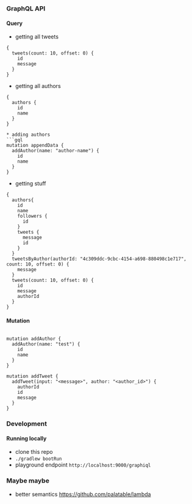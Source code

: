 ### GraphQL API

#### Query
* getting all tweets
```gql
{
  tweets(count: 10, offset: 0) {
    id
    message
  }
}
```

* getting all authors
```gql
{
  authors {
    id
    name
  }
}

* adding authors
```gql
mutation appendData {
  addAuthor(name: "author-name") {
    id
    name
  }
}
```
* getting stuff
```gql
{
  authors{
    id
    name
    followers {
      id
    }
    tweets {
      message
      id
    }
  }
  tweetsByAuthor(authorId: "4c309ddc-9cbc-4154-a698-880498c1e717", count: 10, offset: 0) {
    message
  }
  tweets(count: 10, offset: 0) {
    id
    message
    authorId
  }
}
```
#### Mutation
```gql

mutation addAuthor {
  addAuthor(name: "test") {
    id
    name
  }
}

mutation addTweet {
  addTweet(input: "<message>", author: "<author_id>") {
    authorId
    id
    message
  }
}
```
### Development
#### Running locally
* clone this repo
* `./gradlew bootRun`
* playground endpoint `http://localhost:9000/graphiql`

### Maybe maybe
* better semantics https://github.com/palatable/lambda